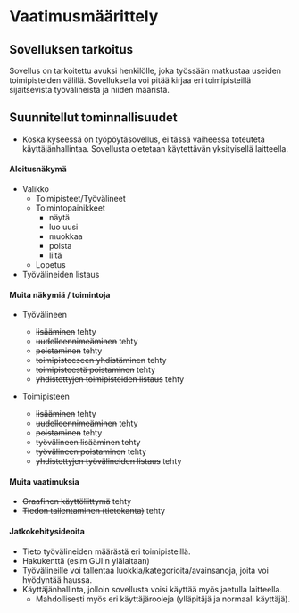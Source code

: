 # Vaatimusmäärittely

## Sovelluksen tarkoitus

Sovellus on tarkoitettu avuksi henkilölle, joka työssään matkustaa useiden toimipisteiden välillä.
Sovelluksella voi pitää kirjaa eri toimipisteillä sijaitsevista työvälineistä ja niiden määristä.

## Suunnitellut tominnallisuudet

* Koska kyseessä on työpöytäsovellus, ei tässä vaiheessa toteuteta käyttäjänhallintaa. Sovellusta oletetaan käytettävän yksityisellä laitteella.

#### Aloitusnäkymä
* Valikko
    * Toimipisteet/Työvälineet
    * Toimintopainikkeet
        * näytä
        * luo uusi
        * muokkaa
        * poista
        * liitä
    * Lopetus
* Työvälineiden listaus

#### Muita näkymiä / toimintoja
* Työvälineen
    * ~~lisääminen~~ tehty
    * ~~uudelleennimeäminen~~ tehty
    * ~~poistaminen~~ tehty
    * ~~toimipisteeseen yhdistäminen~~ tehty
    * ~~toimipisteestä poistaminen~~ tehty
    * ~~yhdistettyjen toimipisteiden listaus~~ tehty

* Toimipisteen
    * ~~lisääminen~~ tehty
    * ~~uudelleennimeäminen~~ tehty
    * ~~poistaminen~~ tehty
    * ~~työvälineen lisääminen~~ tehty
    * ~~työvälineen poistaminen~~ tehty
    * ~~yhdistettyjen työvälineiden listaus~~ tehty
    
#### Muita vaatimuksia
* ~~Graafinen käyttöliittymä~~ tehty
* ~~Tiedon tallentaminen (tietokanta)~~ tehty


#### Jatkokehitysideoita
* Tieto työvälineiden määrästä eri toimipisteillä.
* Hakukenttä (esim GUI:n ylälaitaan)
* Työvälineille voi tallentaa luokkia/kategorioita/avainsanoja, joita voi hyödyntää haussa.
* Käyttäjänhallinta, jolloin sovellusta voisi käyttää myös jaetulla laitteella.
    * Mahdollisesti myös eri käyttäjärooleja (ylläpitäjä ja normaali käyttäjä).
